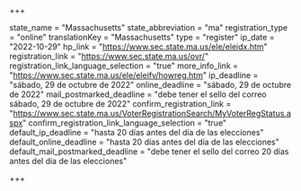 +++

state_name = "Massachusetts"
state_abbreviation = "ma"
registration_type = "online"
translationKey = "Massachusetts"
type = "register"
ip_date = "2022-10-29"
hp_link = "https://www.sec.state.ma.us/ele/eleidx.htm"
registration_link = "https://www.sec.state.ma.us/ovr/"
registration_link_language_selection = "true"
more_info_link = "https://www.sec.state.ma.us/ele/eleifv/howreg.htm"
ip_deadline = "sábado, 29 de octubre de 2022"
online_deadline = "sábado, 29 de octubre de 2022"
mail_postmarked_deadline = "debe tener el sello del correo sábado, 29 de octubre de 2022"
confirm_registration_link = "https://www.sec.state.ma.us/VoterRegistrationSearch/MyVoterRegStatus.aspx"
confirm_registration_link_language_selection = "true"
default_ip_deadline = "hasta 20 días antes del día de las elecciones"
default_online_deadline = "hasta 20 días antes del día de las elecciones"
default_mail_postmarked_deadline = "debe tener el sello del correo 20 días antes del día de las elecciones"

+++